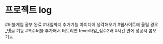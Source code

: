 <h1>프로젝트 log</h1>

#버블게임 공부 완료
#내일까지 추가기능 아이디어 생각해오기
#웹사이트에 올릴 경우_댓글 기능
#특수버블 추가해서 터트리면 fever타임_점수2배
#시간 안에 성공시 콤보 기능
